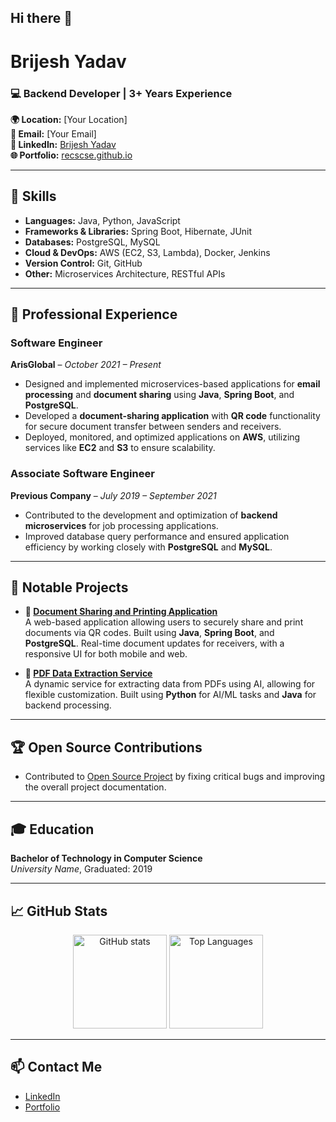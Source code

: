 ## Hi there 👋

<!--
**recscse/recscse** is a ✨ _special_ ✨ repository because its `README.md` (this file) appears on your GitHub profile.

Here are some ideas to get you started:

- 🔭 I’m currently working on ...
- 🌱 I’m currently learning ...
- 👯 I’m looking to collaborate on ...
- 🤔 I’m looking for help with ...
- 💬 Ask me about ...
- 📫 How to reach me: ...
- 😄 Pronouns: ...
- ⚡ Fun fact: ...
-->




<!--
# Brijesh Yadav

### Backend Developer (3+ Years Experience)

**Location:** [Mysore] | **Email:** [brijeshyadav30599] | **LinkedIn:** [linkedin.com/in/brijesh-yadav]

---

### 🔹 Skills:
- **Languages:** Java, C/C++, JavaScript
- **Frameworks:** Spring Boot, Hibernate
- **Database:** PostgreSQL, MySQL
- **Cloud Services:** AWS (EC2, S3, Lambda), Docker

---

### 🏢 **Work Experience**

**Software Engineer** - *ArisGlobal*
*Oct 2021 – Present*

- Built and maintained a microservices-based architecture for email processing and data extraction applications.
- Contributed to the development of backend microservices for email job processing systems.
- Deployed scalable applications on AWS using EC2, S3, and other services.
---

### 📚 **Education**

**Bachelor of Technology in Computer Science**  
*Dr. A.P.J. Abdul Kalam Technical University Lucknow*, Graduated: 2020

---

### 💼 **Projects**

- **[Document Sharing and Printing Application](https://github.com/yourusername/project-repo)**
  - Developed a QR code-based document sharing app with real-time updates for receivers.
  
- **[PDF Data Extraction Service](https://github.com/yourusername/project-repo)**
  - Built a service that extracts and customizes data from PDFs, using AI and machine learning techniques.

---

### 🌱 **Open Source Contributions**

- Contributed to [Open Source Project](https://github.com/open-source-repo) by fixing bugs and improving documentation.
  
---

### 📈 **GitHub Stats**

![GitHub stats](https://github-readme-stats.vercel.app/api?username=yourusername&show_icons=true&theme=radical)

![Top Languages](https://github-readme-stats.vercel.app/api/top-langs/?username=yourusername&layout=compact&theme=radical)

---

### 📫 **Contact Me**

- [LinkedIn](https://linkedin.com/in/yourusername)
- [Portfolio](https://yourportfolio.com)
-->


# Brijesh Yadav

### 💻 Backend Developer | 3+ Years Experience

**🌍 Location:** [Your Location]  
**📧 Email:** [Your Email]  
**🔗 LinkedIn:** [Brijesh Yadav](https://www.linkedin.com/in/brijesh-yadav-)  
**🌐 Portfolio:** [recscse.github.io](https://recscse.github.io/portfolio/index.html)

---

## 🔹 Skills

- **Languages:** Java, Python, JavaScript
- **Frameworks & Libraries:** Spring Boot, Hibernate, JUnit
- **Databases:** PostgreSQL, MySQL
- **Cloud & DevOps:** AWS (EC2, S3, Lambda), Docker, Jenkins
- **Version Control:** Git, GitHub
- **Other:** Microservices Architecture, RESTful APIs

---

## 🏢 Professional Experience

### **Software Engineer**  
**ArisGlobal** – *October 2021 – Present*  
- Designed and implemented microservices-based applications for **email processing** and **document sharing** using **Java**, **Spring Boot**, and **PostgreSQL**.
- Developed a **document-sharing application** with **QR code** functionality for secure document transfer between senders and receivers.
- Deployed, monitored, and optimized applications on **AWS**, utilizing services like **EC2** and **S3** to ensure scalability.
  
### **Associate Software Engineer**  
**Previous Company** – *July 2019 – September 2021*  
- Contributed to the development and optimization of **backend microservices** for job processing applications.
- Improved database query performance and ensured application efficiency by working closely with **PostgreSQL** and **MySQL**.

---

## 💼 Notable Projects

- **📄 [Document Sharing and Printing Application](https://github.com/recscse/project-repo)**  
  A web-based application allowing users to securely share and print documents via QR codes. Built using **Java**, **Spring Boot**, and **PostgreSQL**. Real-time document updates for receivers, with a responsive UI for both mobile and web.

- **📑 [PDF Data Extraction Service](https://github.com/recscse/project-repo)**  
  A dynamic service for extracting data from PDFs using AI, allowing for flexible customization. Built using **Python** for AI/ML tasks and **Java** for backend processing.

---

## 🏆 Open Source Contributions

- Contributed to [Open Source Project](https://github.com/open-source-repo) by fixing critical bugs and improving the overall project documentation.
  
---

## 🎓 Education

**Bachelor of Technology in Computer Science**  
*University Name*, Graduated: 2019

---

## 📈 GitHub Stats

<p align="center">
  <img src="https://github-readme-stats.vercel.app/api?username=recscse&show_icons=true&theme=radical" alt="GitHub stats" height="150"/>
  <img src="https://github-readme-stats.vercel.app/api/top-langs/?username=recscse&layout=compact&theme=radical" alt="Top Languages" height="150"/>
</p>

---

## 📫 Contact Me

- [LinkedIn](https://www.linkedin.com/in/brijesh-yadav-)
- [Portfolio](https://recscse.github.io/portfolio/index.html)
